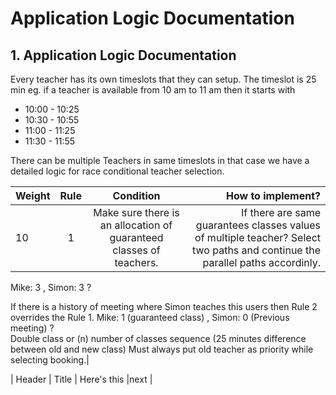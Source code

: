 # Application Logic Documentation 


## 1. Application Logic Documentation

Every teacher has its own timeslots that they can setup. The timeslot is 25 min eg. if a teacher is available from 10 am to 11 am then it starts with 


   - 10:00 - 10:25 
   - 10:30 - 10:55
   - 11:00 - 11:25
   - 11:30 - 11:55

There can be multiple Teachers in same timeslots in that case we have a detailed logic for race conditional teacher selection.


| Weight     | Rule | Condition     | How to implement?     |
| :---        |    :----:   |  :----:       |---: |
| 10    | 1    | Make sure there is an allocation of guaranteed classes of teachers.  |If there are same guarantees classes values of multiple teacher?  Select two paths and continue the parallel paths accordinly.<br/>
Mike: 3 , Simon: 3 ? 

If there is a history of meeting where Simon teaches this users then Rule 2 overrides the Rule 1. 
Mike: 1 (guaranteed class) , Simon: 0 (Previous meeting) ? 
<br/>
Double class or (n) number of classes sequence (25 minutes difference between old and new class)
Must always put old teacher as priority while selecting booking.|




| Header      | Title       | Here's this   |next |
